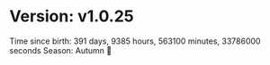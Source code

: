 # Version: v1.0.25
Time since birth: 391 days, 9385 hours, 563100 minutes, 33786000 seconds
Season: Autumn 🍁
